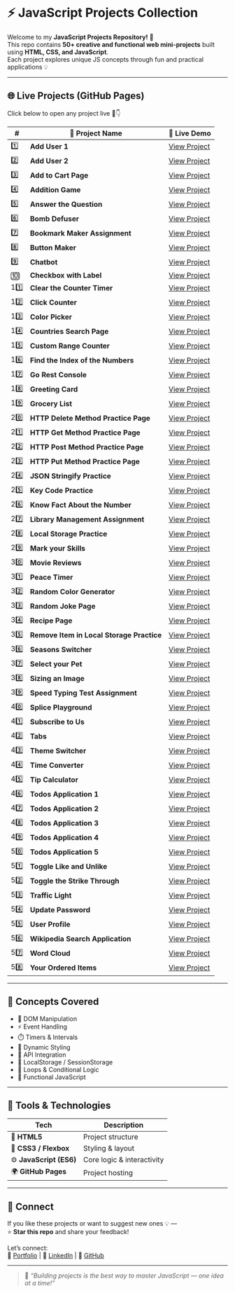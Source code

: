 # ⚡ JavaScript Projects Collection

Welcome to my **JavaScript Projects Repository!** 🚀  
This repo contains **50+ creative and functional web mini-projects** built using **HTML, CSS, and JavaScript**.  
Each project explores unique JS concepts through fun and practical applications 💡

---

## 🌐 Live Projects (GitHub Pages)

Click below to open any project live 🔗👇  

| # | 🧩 Project Name | 🔗 Live Demo |
|---|-----------------|---------------|
| 1️⃣ | **Add User 1** | [View Project](https://kranthikailewd.github.io/JavaScript_Projects/Add_User_1) |
| 2️⃣ | **Add User 2** | [View Project](https://kranthikailewd.github.io/JavaScript_Projects/Add_User_2) |
| 3️⃣ | **Add to Cart Page** | [View Project](https://kranthikailewd.github.io/JavaScript_Projects/Add_to_Cart_Page) |
| 4️⃣ | **Addition Game** | [View Project](https://kranthikailewd.github.io/JavaScript_Projects/Addition_Game) |
| 5️⃣ | **Answer the Question** | [View Project](https://kranthikailewd.github.io/JavaScript_Projects/Answer_the_Question) |
| 6️⃣ | **Bomb Defuser** | [View Project](https://kranthikailewd.github.io/JavaScript_Projects/Bomb_Defuser) |
| 7️⃣ | **Bookmark Maker Assignment** | [View Project](https://kranthikailewd.github.io/JavaScript_Projects/Bookmark_Maker_Assignment) |
| 8️⃣ | **Button Maker** | [View Project](https://kranthikailewd.github.io/JavaScript_Projects/Button_Maker) |
| 9️⃣ | **Chatbot** | [View Project](https://kranthikailewd.github.io/JavaScript_Projects/Chatbot) |
| 🔟 | **Checkbox with Label** | [View Project](https://kranthikailewd.github.io/JavaScript_Projects/Checkbox_with_Label) |
| 11️⃣ | **Clear the Counter Timer** | [View Project](https://kranthikailewd.github.io/JavaScript_Projects/Clear_the_Counter_Timer) |
| 12️⃣ | **Click Counter** | [View Project](https://kranthikailewd.github.io/JavaScript_Projects/Click_Counter) |
| 13️⃣ | **Color Picker** | [View Project](https://kranthikailewd.github.io/JavaScript_Projects/Color_Picker) |
| 14️⃣ | **Countries Search Page** | [View Project](https://kranthikailewd.github.io/JavaScript_Projects/Countries_Search_Page) |
| 15️⃣ | **Custom Range Counter** | [View Project](https://kranthikailewd.github.io/JavaScript_Projects/Custom_Range_Counter) |
| 16️⃣ | **Find the Index of the Numbers** | [View Project](https://kranthikailewd.github.io/JavaScript_Projects/Find_the_Index_of_the_Numbers) |
| 17️⃣ | **Go Rest Console** | [View Project](https://kranthikailewd.github.io/JavaScript_Projects/Go_Rest_Console) |
| 18️⃣ | **Greeting Card** | [View Project](https://kranthikailewd.github.io/JavaScript_Projects/Greeting_Card) |
| 19️⃣ | **Grocery List** | [View Project](https://kranthikailewd.github.io/JavaScript_Projects/Grocery_List) |
| 20️⃣ | **HTTP Delete Method Practice Page** | [View Project](https://kranthikailewd.github.io/JavaScript_Projects/HTTP_Delete_Method_Practice_Page) |
| 21️⃣ | **HTTP Get Method Practice Page** | [View Project](https://kranthikailewd.github.io/JavaScript_Projects/HTTP_Get_Method_Practice_Page) |
| 22️⃣ | **HTTP Post Method Practice Page** | [View Project](https://kranthikailewd.github.io/JavaScript_Projects/HTTP_Post_Method_Practice_Page) |
| 23️⃣ | **HTTP Put Method Practice Page** | [View Project](https://kranthikailewd.github.io/JavaScript_Projects/HTTP_Put_Method_Practice_Page) |
| 24️⃣ | **JSON Stringify Practice** | [View Project](https://kranthikailewd.github.io/JavaScript_Projects/JSON_Stringify_Practice) |
| 25️⃣ | **Key Code Practice** | [View Project](https://kranthikailewd.github.io/JavaScript_Projects/Key_code_practice) |
| 26️⃣ | **Know Fact About the Number** | [View Project](https://kranthikailewd.github.io/JavaScript_Projects/Know_Fact_About_the_Number) |
| 27️⃣ | **Library Management Assignment** | [View Project](https://kranthikailewd.github.io/JavaScript_Projects/Library_Management_Assignment) |
| 28️⃣ | **Local Storage Practice** | [View Project](https://kranthikailewd.github.io/JavaScript_Projects/Local_Storage_Practice) |
| 29️⃣ | **Mark your Skills** | [View Project](https://kranthikailewd.github.io/JavaScript_Projects/Mark_your_Skills) |
| 30️⃣ | **Movie Reviews** | [View Project](https://kranthikailewd.github.io/JavaScript_Projects/Movie_Reviews) |
| 31️⃣ | **Peace Timer** | [View Project](https://kranthikailewd.github.io/JavaScript_Projects/Peace_Timer) |
| 32️⃣ | **Random Color Generator** | [View Project](https://kranthikailewd.github.io/JavaScript_Projects/Random_Color_Generator) |
| 33️⃣ | **Random Joke Page** | [View Project](https://kranthikailewd.github.io/JavaScript_Projects/Random_Joke_Page) |
| 34️⃣ | **Recipe Page** | [View Project](https://kranthikailewd.github.io/JavaScript_Projects/Recipe_Page) |
| 35️⃣ | **Remove Item in Local Storage Practice** | [View Project](https://kranthikailewd.github.io/JavaScript_Projects/Remove_Item_in_Local_Storage_Practice) |
| 36️⃣ | **Seasons Switcher** | [View Project](https://kranthikailewd.github.io/JavaScript_Projects/Seasons_Switcher) |
| 37️⃣ | **Select your Pet** | [View Project](https://kranthikailewd.github.io/JavaScript_Projects/Select_your_Pet) |
| 38️⃣ | **Sizing an Image** | [View Project](https://kranthikailewd.github.io/JavaScript_Projects/Sizing_an_Image) |
| 39️⃣ | **Speed Typing Test Assignment** | [View Project](https://kranthikailewd.github.io/JavaScript_Projects/Speed_Typing_Test_Assignment) |
| 40️⃣ | **Splice Playground** | [View Project](https://kranthikailewd.github.io/JavaScript_Projects/Splice_Playground) |
| 41️⃣ | **Subscribe to Us** | [View Project](https://kranthikailewd.github.io/JavaScript_Projects/Subscribe_to_Us) |
| 42️⃣ | **Tabs** | [View Project](https://kranthikailewd.github.io/JavaScript_Projects/Tabs) |
| 43️⃣ | **Theme Switcher** | [View Project](https://kranthikailewd.github.io/JavaScript_Projects/Theme_Switcher) |
| 44️⃣ | **Time Converter** | [View Project](https://kranthikailewd.github.io/JavaScript_Projects/Time_Converter) |
| 45️⃣ | **Tip Calculator** | [View Project](https://kranthikailewd.github.io/JavaScript_Projects/Tip_Calculator) |
| 46️⃣ | **Todos Application 1** | [View Project](https://kranthikailewd.github.io/JavaScript_Projects/Todos_Application_1) |
| 47️⃣ | **Todos Application 2** | [View Project](https://kranthikailewd.github.io/JavaScript_Projects/Todos_Application_2) |
| 48️⃣ | **Todos Application 3** | [View Project](https://kranthikailewd.github.io/JavaScript_Projects/Todos_Application_3) |
| 49️⃣ | **Todos Application 4** | [View Project](https://kranthikailewd.github.io/JavaScript_Projects/Todos_Application_4) |
| 50️⃣ | **Todos Application 5** | [View Project](https://kranthikailewd.github.io/JavaScript_Projects/Todos_Application_5) |
| 51️⃣ | **Toggle Like and Unlike** | [View Project](https://kranthikailewd.github.io/JavaScript_Projects/Toggle_Like_and_Unlike) |
| 52️⃣ | **Toggle the Strike Through** | [View Project](https://kranthikailewd.github.io/JavaScript_Projects/Toggle_the_Strike_Through) |
| 53️⃣ | **Traffic Light** | [View Project](https://kranthikailewd.github.io/JavaScript_Projects/Traffic_Light) |
| 54️⃣ | **Update Password** | [View Project](https://kranthikailewd.github.io/JavaScript_Projects/Update_Password) |
| 55️⃣ | **User Profile** | [View Project](https://kranthikailewd.github.io/JavaScript_Projects/User_Profile) |
| 56️⃣ | **Wikipedia Search Application** | [View Project](https://kranthikailewd.github.io/JavaScript_Projects/Wikipedia_Search_Application) |
| 57️⃣ | **Word Cloud** | [View Project](https://kranthikailewd.github.io/JavaScript_Projects/Word_Cloud) |
| 58️⃣ | **Your Ordered Items** | [View Project](https://kranthikailewd.github.io/JavaScript_Projects/Your_Ordered_Items) |

---

## 🧠 Concepts Covered

- 🎨 DOM Manipulation  
- ⚡ Event Handling  
- ⏱️ Timers & Intervals  
- 🌈 Dynamic Styling  
- 🧩 API Integration  
- 💾 LocalStorage / SessionStorage  
- 🔁 Loops & Conditional Logic  
- 🧮 Functional JavaScript  

---

## 🧰 Tools & Technologies

| Tech | Description |
|------|--------------|
| 🧱 **HTML5** | Project structure |
| 🎨 **CSS3 / Flexbox** | Styling & layout |
| ⚙️ **JavaScript (ES6)** | Core logic & interactivity |
| 🌍 **GitHub Pages** | Project hosting |

---

## 🤝 Connect

If you like these projects or want to suggest new ones 💡 —  
⭐ **Star this repo** and share your feedback!  

Let’s connect:  
🔗 [Portfolio](#) | 💼 [LinkedIn](#) | 🐙 [GitHub](https://github.com/kranthikailewd)

---

> 💬 _“Building projects is the best way to master JavaScript — one idea at a time!”_
